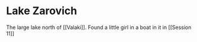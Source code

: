 # Lake Zarovich
The large lake north of [[Valaki]]. Found a little girl in a boat in it in [[Session 11]]